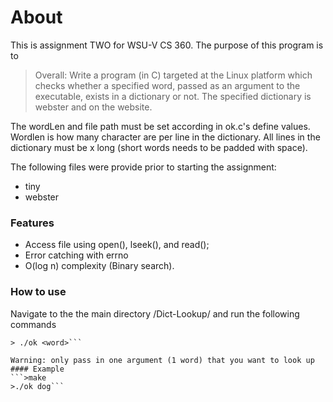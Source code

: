 # About
This is assignment TWO for WSU-V CS 360. The purpose of this program is to
> Overall: Write a program (in C) targeted at the Linux platform which checks whether a specified word, passed as an argument to the executable, exists in a dictionary or not. The specified dictionary is webster and on the website.

The wordLen and file path must be set according in ok.c's define values. Wordlen is how many character are per line in the dictionary. All lines in the dictionary must be x long (short words needs to be padded with space).

The following files were provide prior to starting the assignment:
- tiny
- webster

### Features

- Access file using open(), lseek(), and read();
- Error catching with errno
- O(log n) complexity (Binary search).

### How to use
Navigate to the the main directory /Dict-Lookup/ and run the following commands
```> make
> ./ok <word>```

Warning: only pass in one argument (1 word) that you want to look up
#### Example
```>make
>./ok dog```
